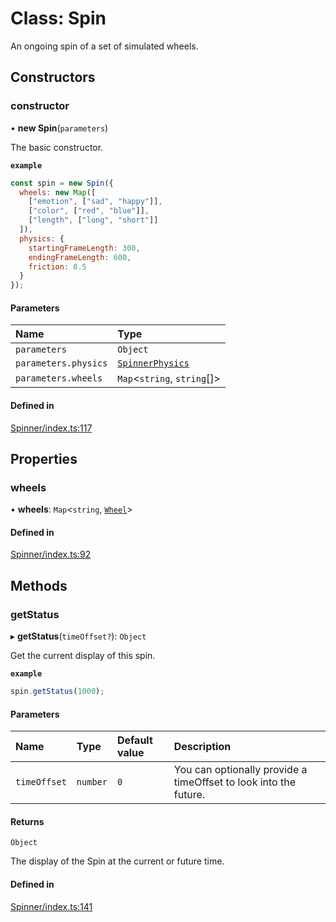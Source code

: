 # Class: Spin

An ongoing spin of a set of simulated wheels.

## Constructors

### constructor

• **new Spin**(`parameters`)

The basic constructor.

**`example`**
```js
const spin = new Spin({
  wheels: new Map([
    ["emotion", ["sad", "happy"]],
    ["color", ["red", "blue"]],
    ["length", ["long", "short"]]
  ]),
  physics: {
    startingFrameLength: 300,
    endingFrameLength: 600,
    friction: 0.5
  }
});
```

#### Parameters

| Name | Type |
| :------ | :------ |
| `parameters` | `Object` |
| `parameters.physics` | [`SpinnerPhysics`](https://github.com/daniellacosse/idea-spinner/tree/main/packages/spinner/docs/interfaces/SpinnerPhysics.md) |
| `parameters.wheels` | `Map`<`string`, `string`[]\> |

#### Defined in

[Spinner/index.ts:117](https://github.com/daniellacosse/idea-spinner/blob/3a83ecb/packages/spinner/Spinner/index.ts#L117)

## Properties

### wheels

• **wheels**: `Map`<`string`, [`Wheel`](https://github.com/daniellacosse/idea-spinner/tree/main/packages/spinner/docs/classes/Wheel.md)\>

#### Defined in

[Spinner/index.ts:92](https://github.com/daniellacosse/idea-spinner/blob/3a83ecb/packages/spinner/Spinner/index.ts#L92)

## Methods

### getStatus

▸ **getStatus**(`timeOffset?`): `Object`

Get the current display of this spin.

**`example`**
```js
spin.getStatus(1000);
```

#### Parameters

| Name | Type | Default value | Description |
| :------ | :------ | :------ | :------ |
| `timeOffset` | `number` | `0` | You can optionally provide a  timeOffset to look into the future. |

#### Returns

`Object`

The display of the Spin at the current or future time.

#### Defined in

[Spinner/index.ts:141](https://github.com/daniellacosse/idea-spinner/blob/3a83ecb/packages/spinner/Spinner/index.ts#L141)
